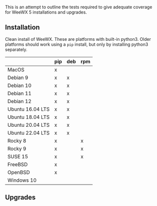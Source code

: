 This is an attempt to outline the tests required to give adequate coverage for WeeWX 5 installations and upgrades.

## Installation

Clean install of WeeWX.  These are platforms with built-in python3.  Older platforms should work using a `pip` install, but only by installing python3 separately.

|                  | pip | deb | rpm |
|------------------|-----|-----|-----|
| MacOS            | x   |     |     |
| Debian 9         | x   | x   |     |
| Debian 10        | x   | x   |     |
| Debian 11        | x   | x   |     |
| Debian 12        | x   | x   |     |
| Ubuntu 16.04 LTS | x   | x   |     |
| Ubuntu 18.04 LTS | x   | x   |     |
| Ubuntu 20.04 LTS | x   | x   |     |
| Ubuntu 22.04 LTS | x   | x   |     |
| Rocky 8          | x   |     | x   |
| Rocky 9          | x   |     | x   |
| SUSE 15          | x   |     | x   |
| FreeBSD          | x   |     |     |
| OpenBSD          | x   |     |     |
| Windows 10       |     |     |     |

## Upgrades

